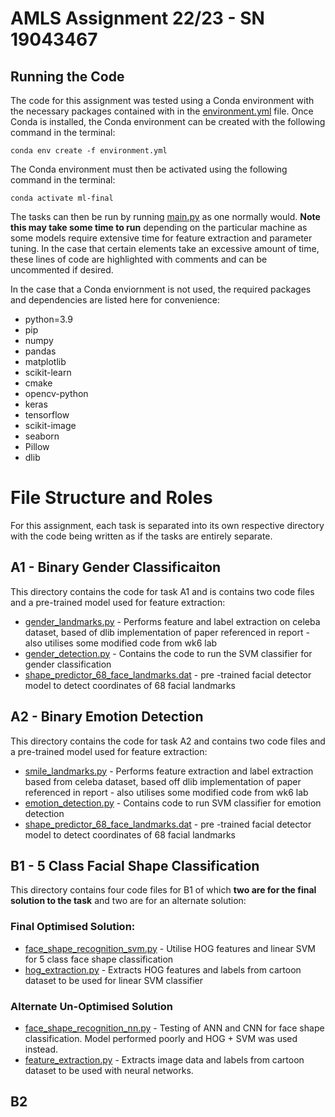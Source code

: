 # AMLS Assignment 22/23 - SN 19043467

## Running the Code
The code for this assignment was tested using a Conda environment with the necessary packages contained with in the [environment.yml](environment.yml) file. Once Conda is installed, the Conda environment can be created with the following command in the terminal: 

    conda env create -f environment.yml

The Conda environment must then be activated using the following command in the terminal:

    conda activate ml-final

The tasks can then be run by running [main.py](main.py) as one normally would. **Note this may take some time to run** depending on the particular machine as some models require extensive time for feature extraction and parameter tuning. In the case that certain elements take an excessive amount of time, these lines of code are highlighted with comments and can be uncommented if desired.

In the case that a Conda enviornment is not used, the required packages and dependencies are listed here for convenience:

- python=3.9
- pip
- numpy
- pandas
- matplotlib
- scikit-learn
- cmake
- opencv-python
- keras
- tensorflow
- scikit-image
- seaborn
- Pillow
- dlib

# File Structure and Roles

For this assignment, each task is separated into its own respective directory with the code being written as if the tasks are entirely separate. 

## A1 - Binary Gender Classificaiton

This directory contains the code for task A1 and is contains two code files and a pre-trained model used for feature extraction:

 - [gender_landmarks.py](A1/gender_landmarks.py) - Performs feature and label extraction on celeba dataset, based of dlib implementation of paper referenced in report - also utilises some modified code from wk6 lab
 - [gender_detection.py](A1/gender_detection.py) - Contains the code to run the SVM classifier for gender classification
 - [shape_predictor_68_face_landmarks.dat](A1/shape_predictor_68_face_landmarks.dat) - pre -trained facial detector model to detect coordinates of 68 facial landmarks 

 ## A2 - Binary Emotion Detection

This directory contains the code for task A2 and contains two code files and a pre-trained model used for feature extraction:

- [smile_landmarks.py](A2/smile_landmarks.py) - Performs feature extraction and label extraction based from celeba dataset, based off dlib implementation of paper referenced in report - also utilises some modified code from wk6 lab
- [emotion_detection.py](A2/emotion_detection.py) - Contains code to run SVM classifier for emotion detection
- [shape_predictor_68_face_landmarks.dat](A2/shape_predictor_68_face_landmarks.dat) - pre -trained facial detector model to detect coordinates of 68 facial landmarks 

## B1 - 5 Class Facial Shape Classification

This directory contains four code files for B1 of which **two are for the final solution to the task** and two are for an alternate solution:

### Final Optimised Solution:
- [face_shape_recognition_svm.py](B1/face_shape_recognition_svm.py) - Utilise HOG features and linear SVM for 5 class face shape classification
- [hog_extraction.py](B1/hog_extraction.py) - Extracts HOG features and labels from cartoon dataset to be used for linear SVM classifier

### Alternate Un-Optimised Solution

- [face_shape_recognition_nn.py](B1/face_shape_recognition_nn.py) - Testing of ANN and CNN for face shape classification. Model performed poorly and HOG + SVM was used instead.
- [feature_extraction.py](B1/feature_extraction.py) - Extracts image data and labels from cartoon dataset to be used with neural networks.

## B2